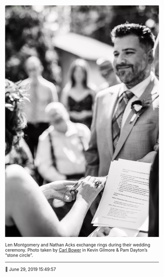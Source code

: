![Len Montgomery and Nathan Acks exchange rings](assets/3090ddc658a82790d1a86c55e71bc55a.webp)

Len Montgomery and Nathan Acks exchange rings during their wedding ceremony. Photo taken by [Carl Bower](http://carlbowerphotos.com/) in Kevin Gilmore & Pam Dayton’s “stone circle”.

- - - -

<span aria-hidden="true">📅</span> June 29, 2019 15:49:57
